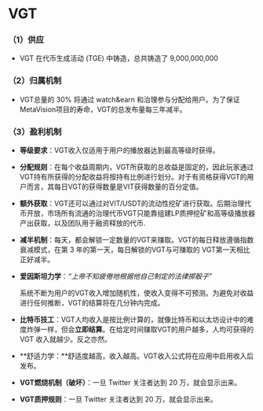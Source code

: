# VGT

### （1）供应

* VGT 在代币生成活动 (TGE) 中铸造，总共铸造了 9,000,000,000

### （2）归属机制

* VGT总量的 30% 将通过 watch\&earn 和治理参与分配给用户。为了保证MetaVision项目的寿命，VGT的总发布量每三年减半。

### （3）盈利机制

* **等级要求**：VGT收入仅适用于用户的播放器达到最高等级时获得。
* **分配规则**：在每个收益周期内，VGT所获取的总收益是固定的，因此玩家通过VGT持有所获得的分配收益将按持有比例进行划分。对于有资格获得VGT的用户而言，其每日VGT的获得数量是VIT获得数量的百分定值。
* **额外获取**：VGT还可以通过对VIT/USDT的流动性挖矿进行获取。后期治理代币开放，市场所有流通的治理代币VGT只能靠组建LP质押挖矿和高等级播放器产出获取，以及团队用于融资释放的代币.
* **减半机制**：每天，都会解锁一定数量的VGT来赚取。VGT的每日释放遵循指数衰减模式，在第 3 年的第一天，每日解锁的VGT与可赚取的 VGT第一天相比正好减半。
*   **爱因斯坦力学**：_“上帝不知疲倦地根据他自己制定的法律掷骰子”_

    系统不断为用户的VGT收入增加随机性，使收入变得不可预测。为避免对收益进行任何推断，VGT的结算将在几分钟内完成。
* **比特币技工**：VGT人均收入是按比例计算的，就像比特币和以太坊设计中的难度炸弹一样，但会**立即结算**。在给定时间赚取VGT的用户越多，人均可获得的VGT 收入就越少。反之亦然。
* **舒适力学：**舒适度越高，收入越高。VGT收入公式将在应用中启用收入后发布。
* **VGT燃烧机制（破坏）**：一旦 Twitter 关注者达到 20 万，就会显示出来。
* **VGT质押规则**：一旦 Twitter 关注者达到 20 万，就会显示出来。
